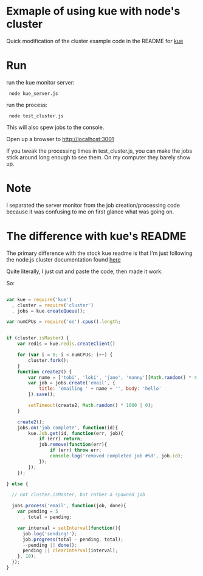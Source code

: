 # Exmaple of using kue with node's cluster

Quick modification of the cluster example code in the README for [kue](https://github.com/LearnBoost/kue)


# Run

run the kue monitor server:

     node kue_server.js


run the process:

     node test_cluster.js

This will also spew jobs to the console.

Open up a browser to <http://localhost:3001>

If you tweak the processing times in test_cluster.js, you can make the
jobs stick around long enough to see them.  On my computer they barely
show up.

# Note

I separated the server monitor from the job creation/processing code
because it was confusing to me on first glance what was going on.

# The difference with kue's README

The primary difference with the stock kue readme is that I'm just
following the node.js cluster documentation found
[here](http://nodejs.org/api/cluster.html#cluster_cluster)

Quite literally, I just cut and paste the code, then made it work.

So:

``` javascript

var kue = require('kue')
  , cluster = require('cluster')
  , jobs = kue.createQueue();

var numCPUs = require('os').cpus().length;


if (cluster.isMaster) {
    var redis = kue.redis.createClient()

    for (var i = 0; i < numCPUs; i++) {
        cluster.fork();
    }
    function create2() {
        var name = ['tobi', 'loki', 'jane', 'manny'][Math.random() * 4 | 0];
        var job = jobs.create('email', {
            title: 'emailing ' + name + '', body: 'hello'
        }).save();

        setTimeout(create2, Math.random() * 1000 | 0);
    }

    create2();
    jobs.on('job complete', function(id){
        kue.Job.get(id, function(err, job){
            if (err) return;
            job.remove(function(err){
                if (err) throw err;
                console.log('removed completed job #%d', job.id);
            });
        });
    });

} else {

  // not cluster.isMaster, but rather a spawned job

  jobs.process('email', function(job, done){
    var pending = 5
      , total = pending;

    var interval = setInterval(function(){
      job.log('sending!');
      job.progress(total - pending, total);
      --pending || done();
      pending || clearInterval(interval);
    }, 10);
  });
}
```
